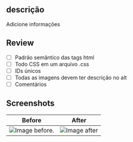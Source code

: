 ## descrição

Adicione informações

## Review

- [ ] Padrão semântico das tags html 
- [ ] Todo CSS em um arquivo .css 
- [ ] IDs únicos 
- [ ] Todas as imagens devem ter descrição no alt 
- [ ] Comentários

## Screenshots

| Before  | After |
| ------------- |:-------------:|
|   ![Image before.](/image/sample.webp)    |   ![Image after](/image/sample.webp)   |
